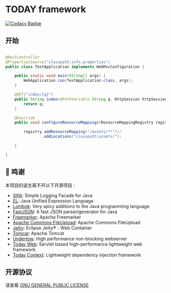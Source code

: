# TODAY framework

[![Codacy Badge](https://api.codacy.com/project/badge/Grade/3fc111bcdf694f96bbf1a063058eea36)](https://app.codacy.com/app/TAKETODAY/today-framework?utm_source=github.com&utm_medium=referral&utm_content=TAKETODAY/today-framework&utm_campaign=Badge_Grade_Settings)


## 开始

```java

@RestController
@PropertiesSource("classpath:info.properties")
public class TestApplication implements WebMvcConfiguration {

    public static void main(String[] args) {
        WebApplication.run(TestApplication.class, args);
    }

    @GET("index/{q}")
    public String index(@PathVariable String q, HttpSession httpSession) {
        return q;
    }

    @Override
    public void configureResourceMappings(ResourceMappingRegistry registry) {

        registry.addResourceMapping("/assets/**")//
                .addLocations("classpath:assets/");

    }

}
```

## 🙏 鸣谢
本项目的诞生离不开以下开源项目：
* [Slf4j](https://github.com/qos-ch/slf4j): Simple Logging Facade for Java
* [EL](https://github.com/TAKETODAY/today-expression): Java Unified Expression Language
* [Lombok](https://github.com/rzwitserloot/lombok): Very spicy additions to the Java programming language
* [FastJSON](https://github.com/alibaba/fastjson): A fast JSON parser/generator for Java
* [Freemarker](https://github.com/apache/freemarker): Apache Freemarker
* [Apache Commons FileUpload](https://github.com/apache/commons-fileupload): Apache Commons FileUpload
* [Jetty](https://github.com/eclipse/jetty.project): Eclipse Jetty® - Web Container 
* [Tomcat](https://github.com/apache/tomcat): Apache Tomcat
* [Undertow](https://github.com/undertow-io/undertow): High performance non-blocking webserver
* [Today Web](https://github.com/TAKETODAY/today-web): Servlet based high-performance lightweight web framework
* [Today Context](https://github.com/TAKETODAY/today-context): Lightweight dependency injection framework


## 开源协议

请查看 [GNU GENERAL PUBLIC LICENSE](https://github.com/TAKETODAY/today-framework/blob/master/LICENSE)

